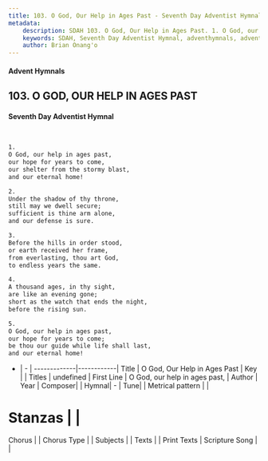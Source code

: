 ```yaml
---
title: 103. O God, Our Help in Ages Past - Seventh Day Adventist Hymnal
metadata:
    description: SDAH 103. O God, Our Help in Ages Past. 1. O God, our help in ages past, our hope for years to come, our shelter from the stormy blast, and our eternal home!
    keywords: SDAH, Seventh Day Adventist Hymnal, adventhymnals, advent hymnals, O God, Our Help in Ages Past, O God, our help in ages past, 
    author: Brian Onang'o
---
```


#### Advent Hymnals
## 103. O GOD, OUR HELP IN AGES PAST
#### Seventh Day Adventist Hymnal

```txt


1.
O God, our help in ages past,
our hope for years to come,
our shelter from the stormy blast,
and our eternal home!

2.
Under the shadow of thy throne,
still may we dwell secure;
sufficient is thine arm alone,
and our defense is sure.

3.
Before the hills in order stood,
or earth received her frame,
from everlasting, thou art God,
to endless years the same.

4.
A thousand ages, in thy sight,
are like an evening gone;
short as the watch that ends the night,
before the rising sun.

5.
O God, our help in ages past,
our hope for years to come;
be thou our guide while life shall last,
and our eternal home!


```

- |   -  |
-------------|------------|
Title | O God, Our Help in Ages Past |
Key |  |
Titles | undefined |
First Line | O God, our help in ages past, |
Author | 
Year | 
Composer|  |
Hymnal|  - |
Tune|  |
Metrical pattern | |
# Stanzas |  |
Chorus |  |
Chorus Type |  |
Subjects |  |
Texts |  |
Print Texts | 
Scripture Song |  |
  
